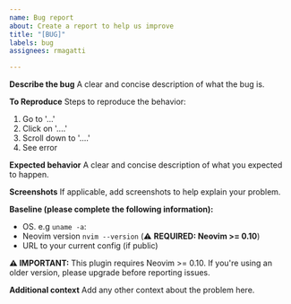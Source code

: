 ```yaml
---
name: Bug report
about: Create a report to help us improve
title: "[BUG]"
labels: bug
assignees: rmagatti

---
```


**Describe the bug**
A clear and concise description of what the bug is.

**To Reproduce**
Steps to reproduce the behavior:
1. Go to '...'
2. Click on '....'
3. Scroll down to '....'
4. See error

**Expected behavior**
A clear and concise description of what you expected to happen.

**Screenshots**
If applicable, add screenshots to help explain your problem.

**Baseline (please complete the following information):**
 - OS. e.g `uname -a`:
 - Neovim version `nvim --version` (⚠️ **REQUIRED: Neovim >= 0.10**)
 - URL to your current config (if public)

**⚠️ IMPORTANT:** This plugin requires Neovim >= 0.10. If you're using an older version, please upgrade before reporting issues.

**Additional context**
Add any other context about the problem here.
